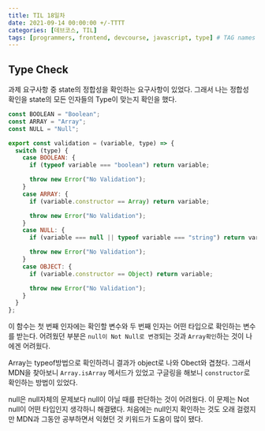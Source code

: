 ```yaml
---
title: TIL 18일차
date: 2021-09-14 00:00:00 +/-TTTT
categories: [데브코스, TIL]
tags: [programmers, frontend, devcourse, javascript, type] # TAG names should always be lowercase
---
```


## Type Check

과제 요구사항 중 state의 정합성을 확인하는 요구사항이 있었다. 그래서 나는 정합성 확인을 state의 모든 인자들의 Type이 맞는지 확인을 했다.

```jsx
const BOOLEAN = "Boolean";
const ARRAY = "Array";
const NULL = "Null";

export const validation = (variable, type) => {
  switch (type) {
    case BOOLEAN: {
      if (typeof variable === "boolean") return variable;

      throw new Error("No Validation");
    }
    case ARRAY: {
      if (variable.constructor == Array) return variable;

      throw new Error("No Validation");
    }
    case NULL: {
      if (variable === null || typeof variable === "string") return variable;

      throw new Error("No Validation");
    }
    case OBJECT: {
      if (variable.constructor == Object) return variable;

      throw new Error("No Validation");
    }
  }
};
```

이 함수는 첫 번째 인자에는 확인할 변수와 두 번째 인자는 어떤 타입으로 확인하는 변수를 받는다. 어려웠던 부분은 `null이 Not Null로 변경`되는 것과 `Array확인`하는 것이 나에겐 어려웠다.

Array는 typeof방법으로 확인하려니 결과가 object로 나와 Obect와 겹쳤다. 그래서 MDN을 찾아보니 `Array.isArray` 메서드가 있었고 구글링을 해보니 `constructor`로 확인하는 방법이 있었다.

null은 null자체의 문제보다 null이 아닐 때를 판단하는 것이 어려웠다. 이 문제는 Not null이 어떤 타입인지 생각하니 해결됐다. 처음에는 null인지 확인하는 것도 오래 걸렸지만 MDN과 그동안 공부하면서 익혔던 것 키워드가 도움이 많이 됐다.
